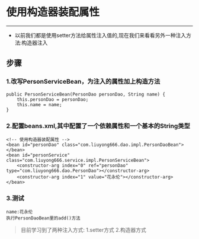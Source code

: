 # 使用构造器装配属性
---

- 以前我们都是使用setter方法给属性注入值的,现在我们来看看另外一种注入方法:构造器注入

## 步骤

### 1.改写PersonServiceBean，为注入的属性加上构造方法

	public PersonServiceBean(PersonDao personDao, String name) {
		this.personDao = personDao;
		this.name = name;
	}

### 2.配置beans.xml,其中配置了一个依赖属性和一个基本的String类型

    <!-- 使用构造器装配属性 -->
    <bean id="personDao" class="com.liuyong666.dao.impl.PersonDaoBean"></bean>
    <bean id="personService" class="com.liuyong666.service.impl.PersonServiceBean">
    	<constructor-arg index="0" ref="personDao" type="com.liuyong666.dao.PersonDao"></constructor-arg>
    	<constructor-arg index="1" value="花永伦"></constructor-arg>
    </bean>

### 3.测试
	name:花永伦
	执行PersonDaoBean里的add()方法
>目前学习到了两种注入方式:
1.setter方式
2.构造器方式
